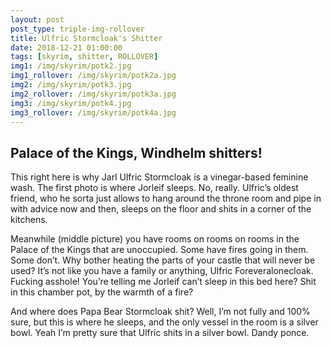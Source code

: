```yaml
---
layout: post
post_type: triple-img-rollover
title: Ulfric Stormcloak's Shitter
date: 2018-12-21 01:00:00
tags: [skyrim, shitter, ROLLOVER]
img1: /img/skyrim/potk2.jpg
img1_rollover: /img/skyrim/potk2a.jpg
img2: /img/skyrim/potk3.jpg
img2_rollover: /img/skyrim/potk3a.jpg
img3: /img/skyrim/potk4.jpg
img3_rollover: /img/skyrim/potk4a.jpg
---
```

## Palace of the Kings, Windhelm shitters!

This right here is why Jarl Ulfric Stormcloak is a vinegar-based feminine wash. The first photo is where Jorleif sleeps. No, really. Ulfric’s oldest friend, who he sorta just allows to hang around the throne room and pipe in with advice now and then, sleeps on the floor and shits in a corner of the kitchens.

Meanwhile (middle picture) you have rooms on rooms on rooms in the Palace of the Kings that are unoccupied. Some have fires going in them. Some don’t. Why bother heating the parts of your castle that will never be used? It’s not like you have a family or anything, Ulfric Foreveralonecloak. Fucking asshole! You’re telling me Jorleif can’t sleep in this bed here? Shit in this chamber pot, by the warmth of a fire?

And where does Papa Bear Stormcloak shit? Well, I’m not fully and 100% sure, but this is where he sleeps, and the only vessel in the room is a silver bowl. Yeah I’m pretty sure that Ulfric shits in a silver bowl. Dandy ponce.
